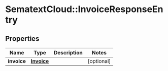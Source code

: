 # SematextCloud::InvoiceResponseEntry

## Properties

| Name        | Type                      | Description | Notes      |
| ----------- | ------------------------- | ----------- | ---------- |
| **invoice** | [**Invoice**](Invoice.md) |             | [optional] |
